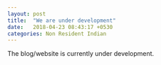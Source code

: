 ```yaml
---
layout: post
title:  "We are under development"
date:   2018-04-23 08:43:17 +0530
categories: Non Resident Indian
---
```


The blog/website is currently under development.